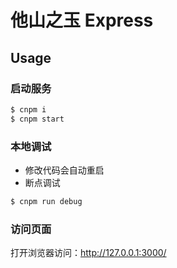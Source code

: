 # 他山之玉 Express

## Usage

### 启动服务

```bash
$ cnpm i
$ cnpm start
```

### 本地调试

- 修改代码会自动重启
- 断点调试

```bash
$ cnpm run debug
```

### 访问页面

打开浏览器访问：http://127.0.0.1:3000/